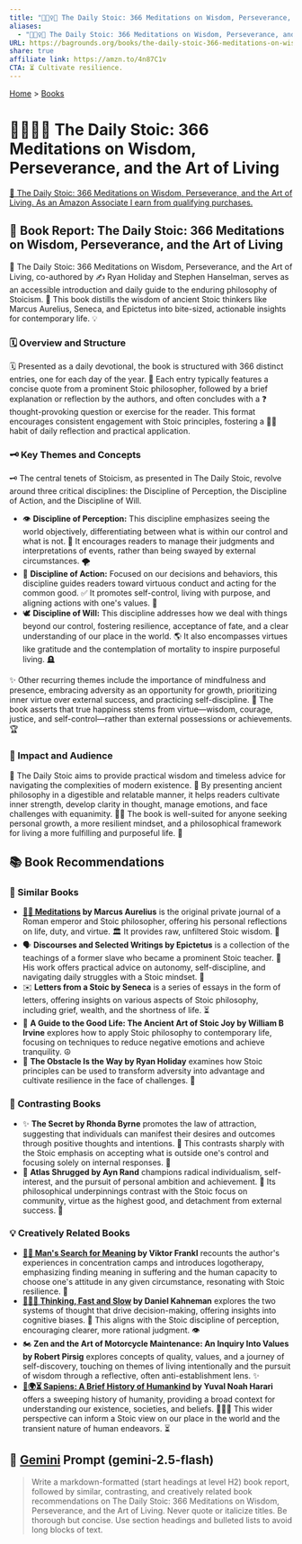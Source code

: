 ```yaml
---
title: "🧘🏼‍♀️📅 The Daily Stoic: 366 Meditations on Wisdom, Perseverance, and the Art of Living"
aliases:
  - "🧘🏼‍♀️📅 The Daily Stoic: 366 Meditations on Wisdom, Perseverance, and the Art of Living"
URL: https://bagrounds.org/books/the-daily-stoic-366-meditations-on-wisdom-perseverance-and-the-art-of-living
share: true
affiliate link: https://amzn.to/4n87C1v
CTA: ⏳ Cultivate resilience.
---
```

[Home](../index.md) > [Books](./index.md)  
# 🧘🏼‍♀️📅 The Daily Stoic: 366 Meditations on Wisdom, Perseverance, and the Art of Living  
[🛒 The Daily Stoic: 366 Meditations on Wisdom, Perseverance, and the Art of Living. As an Amazon Associate I earn from qualifying purchases.](https://amzn.to/4n87C1v)  
  
## 📖 Book Report: The Daily Stoic: 366 Meditations on Wisdom, Perseverance, and the Art of Living  
  
📖 The Daily Stoic: 366 Meditations on Wisdom, Perseverance, and the Art of Living, co-authored by ✍️ Ryan Holiday and Stephen Hanselman, serves as an accessible introduction and daily guide to the enduring philosophy of Stoicism. 🧠 This book distills the wisdom of ancient Stoic thinkers like Marcus Aurelius, Seneca, and Epictetus into bite-sized, actionable insights for contemporary life. 💡  
  
### 🗓️ Overview and Structure  
  
🗓️ Presented as a daily devotional, the book is structured with 366 distinct entries, one for each day of the year. 📅 Each entry typically features a concise quote from a prominent Stoic philosopher, followed by a brief explanation or reflection by the authors, and often concludes with a ❓ thought-provoking question or exercise for the reader. This format encourages consistent engagement with Stoic principles, fostering a 🧘‍♀️ habit of daily reflection and practical application.  
  
### 🗝️ Key Themes and Concepts  
  
🗝️ The central tenets of Stoicism, as presented in The Daily Stoic, revolve around three critical disciplines: the Discipline of Perception, the Discipline of Action, and the Discipline of Will.  
  
* 👁️ **Discipline of Perception:** This discipline emphasizes seeing the world objectively, differentiating between what is within our control and what is not. 🚫 It encourages readers to manage their judgments and interpretations of events, rather than being swayed by external circumstances. 🌪️  
* 💪 **Discipline of Action:** Focused on our decisions and behaviors, this discipline guides readers toward virtuous conduct and acting for the common good. ✅ It promotes self-control, living with purpose, and aligning actions with one's values. 🎯  
* 🕊️ **Discipline of Will:** This discipline addresses how we deal with things beyond our control, fostering resilience, acceptance of fate, and a clear understanding of our place in the world. 🌎 It also encompasses virtues like gratitude and the contemplation of mortality to inspire purposeful living. 🪦  
  
✨ Other recurring themes include the importance of mindfulness and presence, embracing adversity as an opportunity for growth, prioritizing inner virtue over external success, and practicing self-discipline. 💯 The book asserts that true happiness stems from virtue—wisdom, courage, justice, and self-control—rather than external possessions or achievements. 🏆  
  
### 🎯 Impact and Audience  
  
🎯 The Daily Stoic aims to provide practical wisdom and timeless advice for navigating the complexities of modern existence. 🧭 By presenting ancient philosophy in a digestible and relatable manner, it helps readers cultivate inner strength, develop clarity in thought, manage emotions, and face challenges with equanimity. 🧘‍♂️ The book is well-suited for anyone seeking personal growth, a more resilient mindset, and a philosophical framework for living a more fulfilling and purposeful life. 🌱  
  
## 📚 Book Recommendations  
  
### 📖 Similar Books  
  
* **[🤔🧘 Meditations](./meditations.md) by Marcus Aurelius** is the original private journal of a Roman emperor and Stoic philosopher, offering his personal reflections on life, duty, and virtue. 🏛️ It provides raw, unfiltered Stoic wisdom. 🧠  
* 🗣️ **Discourses and Selected Writings by Epictetus** is a collection of the teachings of a former slave who became a prominent Stoic teacher. 🙌 His work offers practical advice on autonomy, self-discipline, and navigating daily struggles with a Stoic mindset. 👤  
* ✉️ **Letters from a Stoic by Seneca** is a series of essays in the form of letters, offering insights on various aspects of Stoic philosophy, including grief, wealth, and the shortness of life. ⏳  
* 🧘 **A Guide to the Good Life: The Ancient Art of Stoic Joy by William B Irvine** explores how to apply Stoic philosophy to contemporary life, focusing on techniques to reduce negative emotions and achieve tranquility. ☮️  
* 🚧 **The Obstacle Is the Way by Ryan Holiday** examines how Stoic principles can be used to transform adversity into advantage and cultivate resilience in the face of challenges. 🦁  
  
### 🙅 Contrasting Books  
  
* ✨ **The Secret by Rhonda Byrne** promotes the law of attraction, suggesting that individuals can manifest their desires and outcomes through positive thoughts and intentions. 🙏 This contrasts sharply with the Stoic emphasis on accepting what is outside one's control and focusing solely on internal responses. 🚫  
* 🗽 **Atlas Shrugged by Ayn Rand** champions radical individualism, self-interest, and the pursuit of personal ambition and achievement. 🎯 Its philosophical underpinnings contrast with the Stoic focus on community, virtue as the highest good, and detachment from external success. 🤝  
  
### 💡 Creatively Related Books  
  
* **[🔦💡 Man's Search for Meaning](./mans-search-for-meaning.md) by Viktor Frankl** recounts the author's experiences in concentration camps and introduces logotherapy, emphasizing finding meaning in suffering and the human capacity to choose one's attitude in any given circumstance, resonating with Stoic resilience. 💪  
* **[🤔🐇🐢 Thinking, Fast and Slow](./thinking-fast-and-slow.md) by Daniel Kahneman** explores the two systems of thought that drive decision-making, offering insights into cognitive biases. 🤔 This aligns with the Stoic discipline of perception, encouraging clearer, more rational judgment. 👁️  
* 🏍️ **Zen and the Art of Motorcycle Maintenance: An Inquiry Into Values by Robert Pirsig** explores concepts of quality, values, and a journey of self-discovery, touching on themes of living intentionally and the pursuit of wisdom through a reflective, often anti-establishment lens. ✨  
* **[📜🌍⏳ Sapiens: A Brief History of Humankind](./sapiens-a-brief-history-of-humankind.md) by Yuval Noah Harari** offers a sweeping history of humanity, providing a broad context for understanding our existence, societies, and beliefs. 🧑‍🤝‍🧑 This wider perspective can inform a Stoic view on our place in the world and the transient nature of human endeavors. ⏳  
  
## 💬 [Gemini](https://gemini.google.com) Prompt (gemini-2.5-flash)  
> Write a markdown-formatted (start headings at level H2) book report, followed by similar, contrasting, and creatively related book recommendations on The Daily Stoic: 366 Meditations on Wisdom, Perseverance, and the Art of Living. Never quote or italicize titles. Be thorough but concise. Use section headings and bulleted lists to avoid long blocks of text.